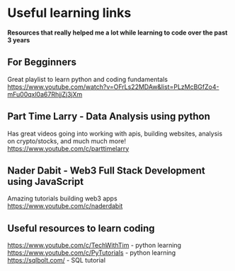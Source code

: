 # Useful learning links

**Resources that really helped me a lot while learning to code over the past 3 years**<br/>
## For Begginners
Great playlist to learn python and coding fundamentals
https://www.youtube.com/watch?v=OFrLs22MDAw&list=PLzMcBGfZo4-mFu00qxl0a67RhjjZj3jXm
## Part Time Larry - Data Analysis using python
Has great videos going into working with apis, building websites, analysis on crypto/stocks, and much much more!<br/>
https://www.youtube.com/c/parttimelarry <br/>
## Nader Dabit - Web3 Full Stack Development using JavaScript
Amazing tutorials building web3 apps <br/>
https://www.youtube.com/c/naderdabit <br/>
## Useful resources to learn coding
https://www.youtube.com/c/TechWithTim - python learning <br/>
https://www.youtube.com/c/PyTutorials - python learning <br/>
https://sqlbolt.com/ - SQL tutorial
